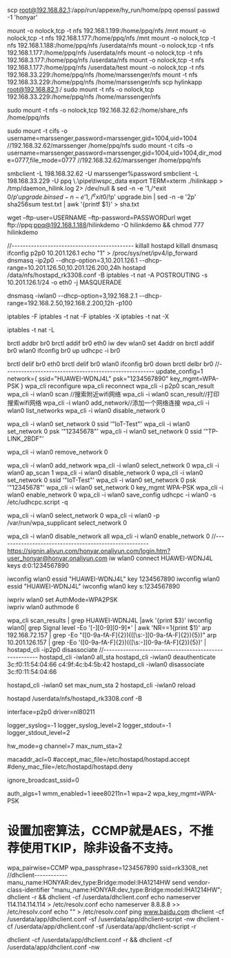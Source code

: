 scp root@192.168.82.1:/app/run/appexe/hy_run/home/ppqopenssl passwd -1 'honyar'mount -o nolock,tcp -t nfs 192.168.1.199:/home/ppq/nfs /mntmount -o nolock,tcp -t nfs 192.168.1.177:/home/ppq/nfs /mntmount -o nolock,tcp -t nfs 192.168.1.188:/home/ppq/nfs /userdata/nfsmount -o nolock,tcp -t nfs 192.168.1.177:/home/ppq/nfs /userdata/nfsmount -o nolock,tcp -t nfs 192.168.3.177:/home/ppq/nfs /userdata/nfsmount -o nolock,tcp -t nfs 192.168.1.177:/home/ppq/nfs /userdata/testmount -o nolock,tcp -t nfs 192.168.33.229:/home/ppq/nfs /home/marssenger/nfsmount -t nfs 192.168.33.229:/home/ppq/nfs /home/marssenger/nfsscp hylinkapp root@192.168.82.1:/sudo mount -t nfs -o nolock,tcp 192.168.33.229:/home/ppq/nfs /home/marssenger/nfssudo mount -t nfs -o nolock,tcp 192.168.32.62:/home/share_nfs /home/ppq/nfssudo mount -t cifs -o username=marssenger,password=marssenger,gid=1004,uid=1004 //192.168.32.62/marssenger /home/ppq/nfssudo mount -t cifs -o username=marssenger,password=marssenger,gid=1004,uid=1004,dir_mode=0777,file_mode=0777 //192.168.32.62/marssenger /home/ppq/nfssmbclient -L 198.168.32.62 -U marssenger%passwordsmbclient -L 198.168.33.229 -U ppq\\.\pipe\tiwspc_dataexport TERM=xterm./hilinkapp > /tmp/daemon_hilink.log 2> /dev/null &sed -n -e '1,/^exit 0$/p' upgrade.binsed -n -e '1,/^exit 0$/!p' upgrade.bin  | sed -n -e '2p'sha256sum test.txt | awk '{printf $1}' > sha.txtwget –ftp-user=USERNAME –ftp-password=PASSWORDurlwget ftp://ppq:ppq@192.168.1.188/hilinkdemo -O hilinkdemo && chmod 777 hilinkdemo//--------------------------------------------killall hostapdkillall dnsmasqifconfig p2p0 10.201.126.1echo "1" > /proc/sys/net/ipv4/ip_forwarddnsmasq -ip2p0  --dhcp-option=3,10.201.126.1 --dhcp-range=10.201.126.50,10.201.126.200,24hhostapd /data/nfs/hostapd_rk3308.conf -Biptables -t nat -A POSTROUTING -s 10.201.126.1/24 -o eth0 -j MASQUERADEdnsmasq -iwlan0  --dhcp-option=3,192.168.2.1 --dhcp-range=192.168.2.50,192.168.2.200,12h -p100iptables -Fiptables -t nat -Fiptables -Xiptables -t nat -Xiptables -t nat -Lbrctl addbr br0brctl addif br0 eth0iw dev wlan0 set 4addr onbrctl addif br0 wlan0ifconfig br0 upudhcpc -i br0brctl delif br0 eth0brctl delif br0 wlan0ifconfig br0 downbrctl delbr br0//------------------------------------------------------update_config=1network={ssid="HUAWEI-WDNJ4L" psk="1234567890" key_mgmt=WPA-PSK}wpa_cli reconfigurewpa_cli reconnectwpa_cli -i p2p0 scan_resultwpa_cli -i wlan0 scan //搜索附近wifi网络wpa_cli -i wlan0 scan_result//打印搜索wifi网络wpa_cli -i wlan0 add_network//添加一个网络连接wpa_cli -i wlan0 list_networks wpa_cli -i wlan0 disable_network 0wpa_cli -i wlan0 set_network 0 ssid '"IoT-Test"' wpa_cli -i wlan0 set_network 0 psk '"12345678"'wpa_cli -i wlan0 set_network 0 ssid '"TP-LINK_2BDF"'wpa_cli -i wlan0 remove_network 0wpa_cli -i wlan0 add_networkwpa_cli -i wlan0 select_network 0wpa_cli -i wlan0 ap_scan 1wpa_cli -i wlan0 disable_network 0wpa_cli -i wlan0 set_network 0 ssid '"IoT-Test"'wpa_cli -i wlan0 set_network 0 psk '"12345678"'wpa_cli -i wlan0 set_network 0 key_mgmt WPA-PSKwpa_cli -i wlan0 enable_network 0wpa_cli -i wlan0 save_configudhcpc -i wlan0 -s /etc/udhcpc.script -qwpa_cli -i wlan0 select_network 0wpa_cli -i wlan0 -p /var/run/wpa_supplicant  select_network 0wpa_cli -i wlan0 disable_network allwpa_cli -i wlan0 enable_network 0//------------------------------------------------------https://signin.aliyun.com/honyar.onaliyun.com/login.htm?user_honyar@honyar.onaliyun.comiw wlan0 connect HUAWEI-WDNJ4L keys d:0:1234567890iwconfig wlan0 essid "HUAWEI-WDNJ4L" key 1234567890iwconfig wlan0 essid "HUAWEI-WDNJ4L"iwconfig wlan0 key s:1234567890iwpriv wlan0 set AuthMode=WPA2PSK  iwpriv wlan0 authmode 6wpa_cli scan_results | grep HUAWEI-WDNJ4L |awk '{print $3}'iwconfig wlan0| grep Signal level -Eo '[\-][0-9][0-9]*' | awk 'NR==1{print $1}'arp 192.168.72.157 | grep -Eo "([0-9a-fA-F]{2})(([\\s:-][0-9a-fA-F]{2}){5})"arp 10.201.126.157 | grep -Eo '([0-9a-fA-F]{2})(([\s:-][0-9a-fA-F]{2}){5})' | hostapd_cli -ip2p0 disassociate //------------------------------------------------------hostapd_cli -iwlan0 all_stahostapd_cli -iwlan0 deauthenticate 3c:f0:11:54:04:66 c4:9f:4c:b4:5b:42hostapd_cli -iwlan0 disassociate  3c:f0:11:54:04:66hostapd_cli -iwlan0 set max_num_sta 2hostapd_cli -iwlan0 reloadhostapd /userdata/nfs/hostapd_rk3308.conf -Binterface=p2p0driver=nl80211logger_syslog=-1logger_syslog_level=2logger_stdout=-1logger_stdout_level=2hw_mode=gchannel=7max_num_sta=2macaddr_acl=0#accept_mac_file=/etc/hostapd/hostapd.accept#deny_mac_file=/etc/hostapd/hostapd.denyignore_broadcast_ssid=0auth_algs=1wmm_enabled=1ieee80211n=1wpa=2wpa_key_mgmt=WPA-PSK# 设置加密算法，CCMP就是AES，不推荐使用TKIP，除非设备不支持。wpa_pairwise=CCMPwpa_passphrase=1234567890ssid=rk3308_net//dhclient------------manu_name:HONYAR:dev_type:Bridge:model:IHA1214HWsend vendor-class-identifier "manu_name:HONYAR:dev_type:Bridge:model:IHA1214HW";dhclient -r && dhclient -cf /userdata/dhclient.confecho nameserver 114.114.114.114 > /etc/resolv.confecho nameserver 8.8.8.8 >> /etc/resolv.confecho "" > /etc/resolv.confping www.baidu.comdhclient -cf /userdata/app/dhclient.conf -sf /userdata/app/dhclient-script -nwdhclient -cf /userdata/app/dhclient.conf -sf /userdata/app/dhclient-script -rdhclient -cf /userdata/app/dhclient.conf -r && dhclient -cf /userdata/app/dhclient.conf -nw